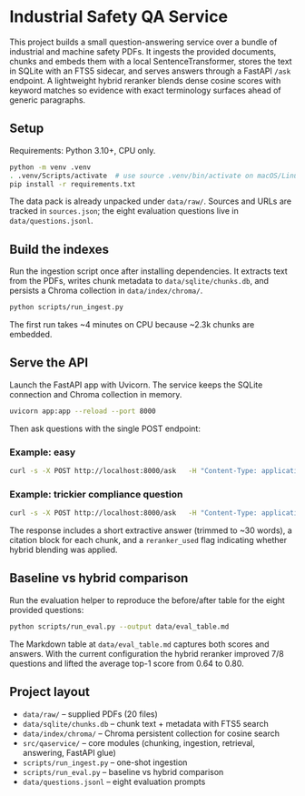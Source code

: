 # Industrial Safety QA Service

This project builds a small question-answering service over a bundle of industrial and machine safety PDFs. It ingests the provided documents, chunks and embeds them with a local SentenceTransformer, stores the text in SQLite with an FTS5 sidecar, and serves answers through a FastAPI `/ask` endpoint. A lightweight hybrid reranker blends dense cosine scores with keyword matches so evidence with exact terminology surfaces ahead of generic paragraphs.

## Setup

Requirements: Python 3.10+, CPU only.

```bash
python -m venv .venv
. .venv/Scripts/activate  # use source .venv/bin/activate on macOS/Linux
pip install -r requirements.txt
```

The data pack is already unpacked under `data/raw/`. Sources and URLs are tracked in `sources.json`; the eight evaluation questions live in `data/questions.jsonl`.

## Build the indexes

Run the ingestion script once after installing dependencies. It extracts text from the PDFs, writes chunk metadata to `data/sqlite/chunks.db`, and persists a Chroma collection in `data/index/chroma/`.

```bash
python scripts/run_ingest.py
```

The first run takes ~4 minutes on CPU because ~2.3k chunks are embedded.

## Serve the API

Launch the FastAPI app with Uvicorn. The service keeps the SQLite connection and Chroma collection in memory.

```bash
uvicorn app:app --reload --port 8000
```

Then ask questions with the single POST endpoint:

### Example: easy
```bash
curl -s -X POST http://localhost:8000/ask   -H "Content-Type: application/json"   -d '{"q":"According to OSHA 3170, what guarding methods are recommended for preventing amputations at the point of operation?","k":3,"mode":"hybrid"}'
```

### Example: trickier compliance question
```bash
curl -s -X POST http://localhost:8000/ask   -H "Content-Type: application/json"   -d '{"q":"How should designers apply the risk graph in EN ISO 13849-1 to determine required performance level?","k":3,"mode":"hybrid"}'
```

The response includes a short extractive answer (trimmed to ~30 words), a citation block for each chunk, and a `reranker_used` flag indicating whether hybrid blending was applied.

## Baseline vs hybrid comparison

Run the evaluation helper to reproduce the before/after table for the eight provided questions:

```bash
python scripts/run_eval.py --output data/eval_table.md
```

The Markdown table at `data/eval_table.md` captures both scores and answers. With the current configuration the hybrid reranker improved 7/8 questions and lifted the average top-1 score from 0.64 to 0.80.

## Project layout

- `data/raw/` – supplied PDFs (20 files)
- `data/sqlite/chunks.db` – chunk text + metadata with FTS5 search
- `data/index/chroma/` – Chroma persistent collection for cosine search
- `src/qaservice/` – core modules (chunking, ingestion, retrieval, answering, FastAPI glue)
- `scripts/run_ingest.py` – one-shot ingestion
- `scripts/run_eval.py` – baseline vs hybrid comparison
- `data/questions.jsonl` – eight evaluation prompts
